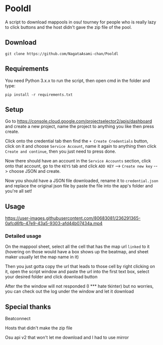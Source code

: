 # Pooldl
A script to download mappools in osu! tourney for people who is really lazy to click buttons and the host didn't gave the zip file of the pool.

## Download 

```
git clone https://github.com/NagataAsami-chan/Pooldl
```
## Requirements
You need Python 3.x.x to run the script, then open cmd in the folder and type:
```
pip install -r requirements.txt
```
## Setup

Go to https://console.cloud.google.com/projectselector2/apis/dashboard and create a new project, name the project to anything you like then press create.

Click onto the credential tab then find the `+ Create Credentials` button, click on it and choose `Service Account`, name it again to anything then click `Create and continue`, then you just need to press done.

Now there should have an account in the `Service Accounts` section, click onto that account, go to the `KEYS` tab and click `ADD KEY` --> `Create new key` --> choose JSON and create.

Now you should have a JSON file downloaded, rename it to `credential.json` and replace the original json file by paste the file into the app's folder and you're all set!

## Usage



https://user-images.githubusercontent.com/80683081/236291365-0afcd6fb-47e9-43a5-9303-afd44b07434a.mp4


### Detailed usage

On the mappool sheet, select all the cell that has the map url `linked` to it (hovering on those would have a box shows up the beatmap, and sheet maker usually let the map name in it)

Then you just gotta copy the url that leads to those cell by right clicking on it, open the script window and paste the url into the first text box, select your desired folder and click download button

After the the window will not responded (I *** hate tkinter) but no worries, you can check out the log under the window and let it download

## Special thanks
Beatconnect

Hosts that didn't make the zip file

Osu api v2 that won't let me download and I had to use mirror
